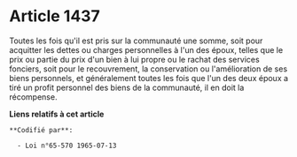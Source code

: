 # Article 1437

Toutes les fois qu'il est pris sur la communauté une somme, soit pour acquitter les dettes ou charges personnelles à l'un des
époux, telles que le prix ou partie du prix d'un bien à lui propre ou le rachat des services fonciers, soit pour le
recouvrement, la conservation ou l'amélioration de ses biens personnels, et généralement toutes les fois que l'un des deux
époux a tiré un profit personnel des biens de la communauté, il en doit la récompense.

**Liens relatifs à cet article**

	**Codifié par**:

	  - Loi n°65-570 1965-07-13
